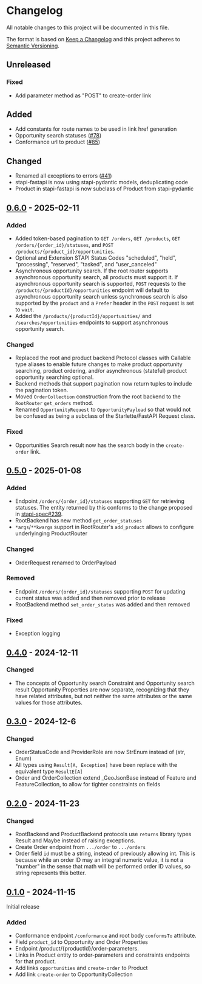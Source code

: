 # Changelog

All notable changes to this project will be documented in this file.

The format is based on [Keep a Changelog](http://keepachangelog.com/en/1.0.0/) and this project adheres to [Semantic Versioning](http://semver.org/spec/v2.0.0.html).

## Unreleased

### Fixed

- Add parameter method as "POST" to create-order link

## Added

- Add constants for route names to be used in link href generation
- Opportunity search statuses ([#78](https://github.com/stapi-spec/pystapi/pull/78))
- Conformance url to product ([#85](https://github.com/stapi-spec/pystapi/pull/85))

## Changed

- Renamed all exceptions to errors ([#41](https://github.com/stapi-spec/pystapi/pull/41))
- stapi-fastapi is now using stapi-pydantic models, deduplicating code
- Product in stapi-fastapi is now subclass of Product from stapi-pydantic

## [0.6.0] - 2025-02-11

### Added

- Added token-based pagination to `GET /orders`, `GET /products`,
  `GET /orders/{order_id}/statuses`, and `POST /products/{product_id}/opportunities`.
- Optional and Extension STAPI Status Codes "scheduled", "held", "processing", "reserved", "tasked",
  and "user_canceled"
- Asynchronous opportunity search. If the root router supports asynchronous opportunity
  search, all products must support it. If asynchronous opportunity search is
  supported, `POST` requests to the `/products/{productId}/opportunities` endpoint will
  default to asynchronous opportunity search unless synchronous search is also supported
  by the `product` and a `Prefer` header in the `POST` request is set to `wait`.
- Added the `/products/{productId}/opportunities/` and `/searches/opportunities`
  endpoints to support asynchronous opportunity search.

### Changed

- Replaced the root and product backend Protocol classes with Callable type aliases to
  enable future changes to make product opportunity searching, product ordering, and/or
  asynchronous (stateful) product opportunity searching optional.
- Backend methods that support pagination now return tuples to include the pagination
  token.
- Moved `OrderCollection` construction from the root backend to the `RootRouter`
  `get_orders` method.
- Renamed `OpportunityRequest` to `OpportunityPayload` so that would not be confused as
  being a subclass of the Starlette/FastAPI Request class.

### Fixed

- Opportunities Search result now has the search body in the `create-order` link.

## [0.5.0] - 2025-01-08

### Added

- Endpoint `/orders/{order_id}/statuses` supporting `GET` for retrieving statuses. The entity returned by this conforms
  to the change proposed in [stapi-spec#239](https://github.com/stapi-spec/stapi-spec/pull/239).
- RootBackend has new method `get_order_statuses`
- `*args`/`**kwargs` support in RootRouter's `add_product` allows to configure underlyinging ProductRouter

### Changed

- OrderRequest renamed to OrderPayload

### Removed

- Endpoint `/orders/{order_id}/statuses` supporting `POST` for updating current status was added and then
  removed prior to release
- RootBackend method `set_order_status` was added and then removed

### Fixed

- Exception logging

## [0.4.0] - 2024-12-11

### Changed

- The concepts of Opportunity search Constraint and Opportunity search result Opportunity Properties are now separate,
  recognizing that they have related attributes, but not neither the same attributes or the same values for those attributes.

## [0.3.0] - 2024-12-6

### Changed

- OrderStatusCode and ProviderRole are now StrEnum instead of (str, Enum)
- All types using `Result[A, Exception]` have been replace with the equivalent type `ResultE[A]`
- Order and OrderCollection extend \_GeoJsonBase instead of Feature and FeatureCollection, to allow for tighter
  constraints on fields

## [0.2.0] - 2024-11-23

### Changed

- RootBackend and ProductBackend protocols use `returns` library types Result and Maybe instead of
  raising exceptions.
- Create Order endpoint from `.../order` to `.../orders`
- Order field `id` must be a string, instead of previously allowing int. This is because while an
  order ID may an integral numeric value, it is not a "number" in the sense that math will be performed
  order ID values, so string represents this better.

## [0.1.0] - 2024-11-15

Initial release

### Added

- Conformance endpoint `/conformance` and root body `conformsTo` attribute.
- Field `product_id` to Opportunity and Order Properties
- Endpoint /product/{productId}/order-parameters.
- Links in Product entity to order-parameters and constraints endpoints for
  that product.
- Add links `opportunities` and `create-order` to Product
- Add link `create-order` to OpportunityCollection

[0.6.0]: https://github.com/stapi-spec/stapi-fastapi/tree/v0.6.0
[0.5.0]: https://github.com/stapi-spec/stapi-fastapi/tree/v0.5.0
[0.4.0]: https://github.com/stapi-spec/stapi-fastapi/tree/v0.4.0
[0.3.0]: https://github.com/stapi-spec/stapi-fastapi/tree/v0.3.0
[0.2.0]: https://github.com/stapi-spec/stapi-fastapi/tree/v0.2.0
[0.1.0]: https://github.com/stapi-spec/stapi-fastapi/tree/v0.1.0
